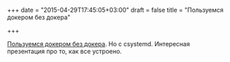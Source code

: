 +++
date = "2015-04-29T17:45:05+03:00"
draft = false
title = "Пользуемся докером без докера"

+++

<p><a href="https://chimeracoder.github.io/docker-without-docker/#1">Пользуемся докером без докера</a>. Но с сsystemd. Интересная презентация про то, как все устроено.</p>


